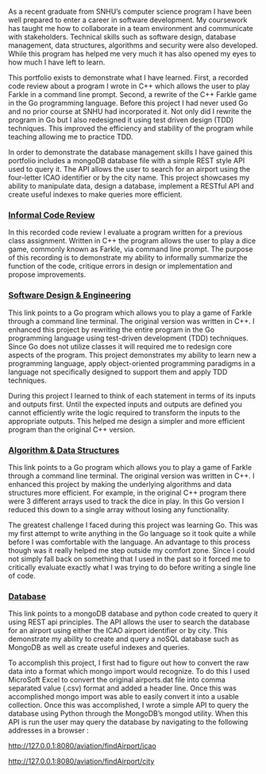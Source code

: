 As a recent graduate from SNHU’s computer science program I have been well prepared to enter a career in software development. My coursework has taught me how to collaborate in a team environment and communicate with stakeholders. Technical skills such as software design, database management, data structures, algorithms and security were also developed. While this program has helped me very much it has also opened my eyes to how much I have left to learn.

This portfolio exists to demonstrate what I have learned. First, a recorded code review about a program I wrote in C++ which allows the user to play Farkle in a command line prompt. Second, a rewrite of the C++ Farkle game in the Go programming language. Before this project I had never used Go and no prior course at SNHU had incorporated it. Not only did I rewrite the program in Go but I also redesigned it using test driven design (TDD) techniques. This improved the efficiency and stability of the program while teaching allowing me to practice TDD. 

In order to demonstrate the database management skills I have gained this portfolio includes a mongoDB database file with a simple REST style API used to query it. The API allows the user to search for an airport using the four-letter ICAO identifier or by the city name. This project showcases my ability to manipulate data, design a database, implement a RESTful API and create useful indexes to make queries more efficient. 

### [Informal Code Review](https://github.com/perspicaciousPanurgic/codeReview)

In this recorded code review I evaluate a program written for a previous class assignment. Written in C++ the program allows the user to play a dice game, commonly known as Farkle, via command line prompt. The purpose of this recording is to demonstrate my ability to informally summarize the function of the code, critique errors in design or implementation and propose improvements.

### [Software Design & Engineering](https://github.com/perspicaciousPanurgic/FarkleGo)

This link points to a Go program which allows you to play a game of Farkle through a command line terminal. The original version was written in C++. I enhanced this project by rewriting the entire program in the Go programming language using test-driven development (TDD) techniques. Since Go does not utilize classes it will required me to redesign core aspects of the program. This project demonstrates my ability to learn new a programming language, apply object-oriented programming paradigms in a language not specifically designed to support them and apply TDD techniques. 

During this project I learned to think of each statement in terms of its inputs and outputs first. Until the expected inputs and outputs are defined you cannot efficiently write the logic required to transform the inputs to the appropriate outputs. This helped me design a simpler and more efficient program than the original C++ version. 

### [Algorithm & Data Structures](https://github.com/perspicaciousPanurgic/FarkleGo)

This link points to a Go program which allows you to play a game of Farkle through a command line terminal. The original version was written in C++. I enhanced this project by making the underlying algorithms and data structures more efficient. For example, in the original C++ program there were 3 different arrays used to track the dice in play. In this Go version I reduced this down to a single array without losing any functionality. 

The greatest challenge I faced during this project was learning Go. This was my first attempt to write anything in the Go language so it took quite a while before I was comfortable with the language. An advantage to this process though was it really helped me step outside my comfort zone. Since I could not simply fall back on something that I used in the past so it forced me to critically evaluate exactly what I was trying to do before writing a single line of code.

### [Database](https://github.com/perspicaciousPanurgic/FindAirport)

This link points to a mongoDB database and python code created to query it using REST api principles. The API allows the user to search the database for an airport using either the ICAO airport identifier or by city. This demonstrate my ability to create and query a noSQL database such as MongoDB as well as create useful indexes and queries. 

To accomplish this project, I first had to figure out how to convert the raw data into a format which mongo import would recognize. To do this I used MicroSoft Excel to convert the original airports.dat file into comma separated value (.csv) format and added a header line. Once this was accomplished mongo import was able to easily convert it into a usable collection. Once this was accomplished, I wrote a simple API to query the database using Python through the MongoDB’s mongod utility. When this API is run the user may query the database by navigating to the following addresses in a browser :

http://127.0.0.1:8080/aviation/findAirport/icao 

http://127.0.0.1:8080/aviation/findAirport/city

